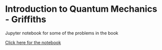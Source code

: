 # Introduction to Quantum Mechanics - Griffiths
Jupyter notebook for some of the problems in the book

[Click here for the notebook](griffith.ipynb)
